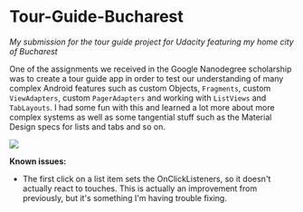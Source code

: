 # Tour-Guide-Bucharest
_My submission for the tour guide project for Udacity featuring my home city of Bucharest_

One of the assignments we received in the Google Nanodegree scholarship was to create a tour guide app in order to test our understanding of many complex Android features such as custom Objects, `Fragments`, custom `ViewAdapters`, custom `PagerAdapters` and working with `ListViews` and `TabLayouts`. I had some fun with this and learned a lot more about more complex systems as well as some tangential stuff such as the Material Design specs for lists and tabs and so on.


![](https://thumbs.gfycat.com/ExhaustedDecisiveBuckeyebutterfly-size_restricted.gif)

**Known issues:**
* The first click on a list item sets the OnClickListeners, so it doesn't actually react to touches. This is actually an improvement from previously, but it's something I'm having trouble fixing.
